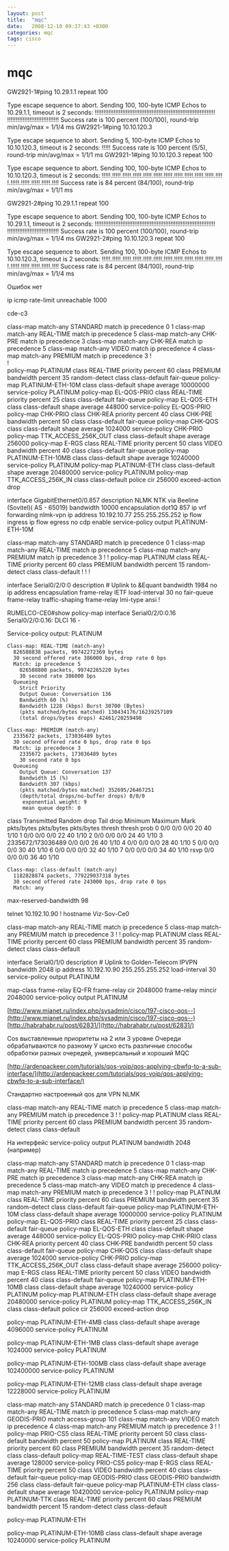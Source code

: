 ```yaml
---
layout: post
title:  "mqc"
date:   2008-12-10 09:37:43 +0300
categories: mqc
tags: cisco
---
```


# mqc
GW2921-1#ping 10.29.1.1 repeat 100

Type escape sequence to abort.
Sending 100, 100-byte ICMP Echos to 10.29.1.1, timeout is 2 seconds:
!!!!!!!!!!!!!!!!!!!!!!!!!!!!!!!!!!!!!!!!!!!!!!!!!!!!!!!!!!!!!!!!!!!!!!
!!!!!!!!!!!!!!!!!!!!!!!!!!!!!!
Success rate is 100 percent (100/100), round-trip min/avg/max = 1/1/4 ms
GW2921-1#ping 10.10.120.3         

Type escape sequence to abort.
Sending 5, 100-byte ICMP Echos to 10.10.120.3, timeout is 2 seconds:
!!!!!
Success rate is 100 percent (5/5), round-trip min/avg/max = 1/1/1 ms
GW2921-1#ping 10.10.120.3 repeat 100

Type escape sequence to abort.
Sending 100, 100-byte ICMP Echos to 10.10.120.3, timeout is 2 seconds:
!!!!!.!!!!!.!!!!!.!!!!!.!!!!!.!!!!!.!!!!!.!!!!!.!!!!!.!!!!!.!!!!!.!!!!
!.!!!!!.!!!!!.!!!!!.!!!!!.!!!!
Success rate is 84 percent (84/100), round-trip min/avg/max = 1/1/1 ms



GW2921-2#ping 10.29.1.1 repeat 100

Type escape sequence to abort.
Sending 100, 100-byte ICMP Echos to 10.29.1.1, timeout is 2 seconds:
!!!!!!!!!!!!!!!!!!!!!!!!!!!!!!!!!!!!!!!!!!!!!!!!!!!!!!!!!!!!!!!!!!!!!!
!!!!!!!!!!!!!!!!!!!!!!!!!!!!!!
Success rate is 100 percent (100/100), round-trip min/avg/max = 1/1/4 ms
GW2921-2#ping 10.10.120.3 repeat 100

Type escape sequence to abort.
Sending 100, 100-byte ICMP Echos to 10.10.120.3, timeout is 2 seconds:
!!!!!.!!!!!.!!!!!.!!!!!.!!!!!.!!!!!.!!!!!.!!!!!.!!!!!.!!!!!.!!!!!.!!!!
!.!!!!!.!!!!!.!!!!!.!!!!!.!!!!
Success rate is 84 percent (84/100), round-trip min/avg/max = 1/1/4 ms


Ошибок нет

ip icmp rate-limit unreachable 1000








cde-c3

class-map match-any STANDARD
 match ip precedence 0  1 
class-map match-any REAL-TIME
 match ip precedence 5 
class-map match-any CHK-PRE
 match ip precedence 3 
class-map match-any CHK-REA
 match ip precedence 5 
class-map match-any VIDEO
 match ip precedence 4 
class-map match-any PREMIUM
 match ip precedence 3 
!         
!         
policy-map PLATINUM
 class REAL-TIME
    priority percent 60
 class PREMIUM
    bandwidth percent 35
     random-detect
 class class-default
    fair-queue
policy-map PLATINUM-ETH-10M
 class class-default
    shape average 10000000
  service-policy PLATINUM
policy-map EL-QOS-PRIO
 class REAL-TIME
    priority percent 25
 class class-default
    fair-queue
policy-map EL-QOS-ETH
 class class-default
    shape average 448000
  service-policy EL-QOS-PRIO
policy-map CHK-PRIO
 class CHK-REA
    priority percent 40
 class CHK-PRE
    bandwidth percent 50
 class class-default
    fair-queue
policy-map CHK-QOS
 class class-default
    shape average 1024000
  service-policy CHK-PRIO
policy-map TTK_ACCESS_256K_OUT
 class class-default
    shape average 256000
policy-map E-RGS
 class REAL-TIME
    priority percent 50
 class VIDEO
    bandwidth percent 40
 class class-default
    fair-queue
policy-map PLATINUM-ETH-10MB
 class class-default
    shape average 10240000
  service-policy PLATINUM
policy-map PLATINUM-ETH
 class class-default
    shape average 20480000
  service-policy PLATINUM
policy-map TTK_ACCESS_256K_IN
 class class-default
   police cir 256000
     exceed-action drop 


interface GigabitEthernet0/0.857
 description NLMK NTK via Beeline (Sovitel)( AS - 65019)
 bandwidth 10000
 encapsulation dot1Q 857
 ip vrf forwarding nlmk-vpn
 ip address 10.192.10.77 255.255.255.252
 ip flow ingress
 ip flow egress
 no cdp enable
 service-policy output PLATINUM-ETH-10M



class-map match-any STANDARD
 match ip precedence 0  1 
class-map match-any REAL-TIME
 match ip precedence 5 
class-map match-any PREMIUM
 match ip precedence 3 
!
!
policy-map PLATINUM
 class REAL-TIME
  priority percent 60
 class PREMIUM
  bandwidth percent 15
  random-detect
 class class-default
!
!
!


interface Serial0/2/0:0
 description # Uplink to &Equant
 bandwidth 1984
 no ip address
 encapsulation frame-relay IETF
 load-interval 30
 no fair-queue
 frame-relay traffic-shaping
 frame-relay lmi-type ansi
!




RUMELCO-CE0#show policy-map interface Serial0/2/0:0.16
 Serial0/2/0:0.16: DLCI 16 -

  Service-policy output: PLATINUM

    Class-map: REAL-TIME (match-any)
      826588838 packets, 99742272369 bytes
      30 second offered rate 386000 bps, drop rate 0 bps
      Match: ip precedence 5 
        826588800 packets, 99742265220 bytes
        30 second rate 386000 bps
      Queueing
        Strict Priority
        Output Queue: Conversation 136 
        Bandwidth 60 (%)
        Bandwidth 1228 (kbps) Burst 30700 (Bytes)
        (pkts matched/bytes matched) 130434176/16239257109
        (total drops/bytes drops) 42461/20259498

    Class-map: PREMIUM (match-any)
      2335672 packets, 173036489 bytes
      30 second offered rate 0 bps, drop rate 0 bps
      Match: ip precedence 3 
        2335672 packets, 173036489 bytes
        30 second rate 0 bps
      Queueing
        Output Queue: Conversation 137 
        Bandwidth 15 (%)
        Bandwidth 307 (kbps)
        (pkts matched/bytes matched) 352695/26467251
        (depth/total drops/no-buffer drops) 0/0/0
         exponential weight: 9
         mean queue depth: 0

  class    Transmitted      Random drop      Tail drop    Minimum Maximum  Mark
           pkts/bytes       pkts/bytes       pkts/bytes    thresh  thresh  prob
      0       0/0               0/0              0/0           20      40  1/10
      1       0/0               0/0              0/0           22      40  1/10
      2       0/0               0/0              0/0           24      40  1/10
      3 2335672/173036489       0/0              0/0           26      40  1/10
      4       0/0               0/0              0/0           28      40  1/10
      5       0/0               0/0              0/0           30      40  1/10
      6       0/0               0/0              0/0           32      40  1/10
      7       0/0               0/0              0/0           34      40  1/10
   rsvp       0/0               0/0              0/0           36      40  1/10


    Class-map: class-default (match-any)
      1182828874 packets, 779229037318 bytes
      30 second offered rate 243000 bps, drop rate 0 bps
      Match: any 





 max-reserved-bandwidth 98







telnet 10.192.10.90
!
hostname Viz-Sov-Ce0


class-map match-any REAL-TIME
 match ip precedence 5 
class-map match-any PREMIUM
 match ip precedence 3 
!
!
policy-map PLATINUM
 class REAL-TIME
  priority percent 60
 class PREMIUM
  bandwidth percent 35
  random-detect
 class class-default


interface Serial0/1/0
 description # Uplink to Golden-Telecom IPVPN
 bandwidth 2048
 ip address 10.192.10.90 255.255.255.252
 load-interval 30
 service-policy output PLATINUM


map-class frame-relay EQ-FR
 frame-relay cir 2048000
 frame-relay mincir 2048000
 service-policy output PLATINUM


[http://www.mianet.ru/index.php/sysadmin/cisco/197-cisco-qos--](http://www.mianet.ru/index.php/sysadmin/cisco/197-cisco-qos--)
[http://habrahabr.ru/post/62831/](http://habrahabr.ru/post/62831/)

Cos выставленные приоритеты на 2 или 3  уровне
Очереди обрабатываются по разному
У циско есть различные способы обработки разных очередей, универсальный и хороший MQC




[http://ardenpackeer.com/tutorials/qos-voip/qos-applying-cbwfq-to-a-sub-interface/](http://ardenpackeer.com/tutorials/qos-voip/qos-applying-cbwfq-to-a-sub-interface/)






Стандартно настроенный qos для VPN NLMK

class-map match-any REAL-TIME
 match ip precedence 5 
class-map match-any PREMIUM
 match ip precedence 3 
!
!
policy-map PLATINUM
 class REAL-TIME
  priority percent 60
 class PREMIUM
  bandwidth percent 35
  random-detect
 class class-default


На интерфейс
service-policy output PLATINUM
bandwidth 2048
(например)













class-map match-any STANDARD
 match ip precedence 0  1 
class-map match-any REAL-TIME
 match ip precedence 5 
class-map match-any CHK-PRE
 match ip precedence 3 
class-map match-any CHK-REA
 match ip precedence 5 
class-map match-any VIDEO
 match ip precedence 4 
class-map match-any PREMIUM
 match ip precedence 3 
!
!
policy-map PLATINUM
 class REAL-TIME
    priority percent 60
 class PREMIUM
    bandwidth percent 35
     random-detect
 class class-default
    fair-queue
policy-map PLATINUM-ETH-10M
 class class-default
    shape average 10000000
  service-policy PLATINUM
policy-map EL-QOS-PRIO
 class REAL-TIME
    priority percent 25
 class class-default
    fair-queue
policy-map EL-QOS-ETH
 class class-default
    shape average 448000
  service-policy EL-QOS-PRIO
policy-map CHK-PRIO
 class CHK-REA
    priority percent 40
 class CHK-PRE
    bandwidth percent 50
 class class-default
    fair-queue
policy-map CHK-QOS
 class class-default
    shape average 1024000
  service-policy CHK-PRIO
policy-map TTK_ACCESS_256K_OUT
 class class-default
    shape average 256000
policy-map E-RGS
 class REAL-TIME
    priority percent 50
 class VIDEO
    bandwidth percent 40
 class class-default
    fair-queue
policy-map PLATINUM-ETH-10MB
 class class-default
    shape average 10240000
  service-policy PLATINUM
policy-map PLATINUM-ETH
 class class-default
    shape average 20480000
  service-policy PLATINUM
policy-map TTK_ACCESS_256K_IN
 class class-default
   police cir 256000
     exceed-action drop 





policy-map PLATINUM-ETH-4MB
 class class-default
    shape average 4096000
  service-policy PLATINUM


policy-map PLATINUM-ETH-1MB
 class class-default
    shape average 1024000
  service-policy PLATINUM



policy-map PLATINUM-ETH-100MB
 class class-default
    shape average 102400000
  service-policy PLATINUM

policy-map PLATINUM-ETH-12MB
 class class-default
    shape average 12228000
  service-policy PLATINUM




class-map match-any STANDARD
  match ip precedence 0  1 
class-map match-any REAL-TIME
  match ip precedence 5 
class-map match-any GEODIS-PRIO
  match access-group 101
class-map match-any VIDEO
  match ip precedence 4 
class-map match-any PREMIUM
  match ip precedence 3 
!
!
policy-map PRIO-CS5
  class REAL-TIME
   priority percent 50
  class class-default
   bandwidth percent 50
policy-map PLATINUM
  class REAL-TIME
   priority percent 60
  class PREMIUM
   bandwidth percent 35
   random-detect
  class class-default
policy-map REAL-TIME-TEST
  class class-default
   shape average 128000
   service-policy PRIO-CS5
policy-map E-RGS
  class REAL-TIME
   priority percent 50
  class VIDEO
   bandwidth percent 40
  class class-default
   fair-queue
policy-map GEODIS-PRIO
  class GEODIS-PRIO
   bandwidth 256
  class class-default
   fair-queue
policy-map PLATINUM-ETH
  class class-default
   shape average 10420000
   service-policy PLATINUM
policy-map PLATINUM-TTK
  class REAL-TIME
   priority percent 60
  class PREMIUM
   bandwidth percent 15
   random-detect
  class class-default


policy-map PLATINUM-ETH



policy-map PLATINUM-ETH-10MB
 class class-default
    shape average 10240000
  service-policy PLATINUM